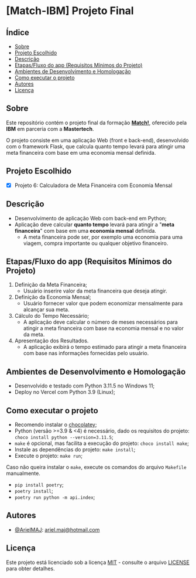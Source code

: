 # [Match-IBM] Projeto Final

## Índice

- [Sobre](#sobre)
- [Projeto Escolhido](#projeto-escolhido)
- [Descrição](#descrição)
- [Etapas/Fluxo do app (Requisitos Mínimos do Projeto)](#etapasfluxo-do-app-requisitos-mínimos-do-projeto)
- [Ambientes de Desenvolvimento e Homologação](#ambientes-de-desenvolvimento-e-homologação)
- [Como executar o projeto](#como-executar-o-projeto)
- [Autores](#autores)
- [Licença](#licença)

## Sobre

Este repositório contém o projeto final da formação **[Match!](https://match.mastertech.com.br/)**, oferecido pela **IBM** em parceria com a **Mastertech**.

O projeto consiste em uma aplicação Web (front e back-end), desenvolvido com o framework Flask, que calcula quanto tempo levará para atingir uma meta financeira com base em uma economia mensal definida.

## Projeto Escolhido

- [x] Projeto 6: Calculadora de Meta Financeira com Economia Mensal

## Descrição

- Desenvolvimento de aplicação Web com back-end em Python;
- Aplicação deve calcular **quanto tempo** levará para atingir a "**meta financeira**" com base em uma **economia mensal** definida.
  - A meta financeira pode ser, por exemplo uma economia para uma viagem, compra importante ou qualquer objetivo financeiro.

## Etapas/Fluxo do app (Requisitos Mínimos do Projeto)

1. Definição da Meta Financeira;
   - Usuário inserire valor da meta financeira que deseja atingir.
2. Definição da Economia Mensal;
   - Usuário fornecer valor que podem economizar mensalmente para alcançar sua meta.
3. Cálculo do Tempo Necessário;
   - A aplicação deve calcular o número de meses necessários para atingir a meta financeira com base na economia mensal e no valor da meta.
4. Apresentação dos Resultados.
   - A aplicação exibirá o tempo estimado para atingir a meta financeira com base nas informações fornecidas pelo usuário.

## Ambientes de Desenvolvimento e Homologação

- Desenvolvido e testado com Python 3.11.5 no Windows 11;
- Deploy no Vercel com Python 3.9 (Linux);

## Como executar o projeto

- Recomendo instalar o [chocolatey](https://chocolatey.org/install);
- Python (versão >=3.9 & <4) é necessário, dado os requisitos do projeto: `choco install python --version=3.11.5`;
- `make` é opcional, mas facilita a execução do projeto: `choco install make`;
- Instale as dependências do projeto: `make install`;
- Execute o projeto: `make run`;

Caso não queira instalar o `make`, execute os comandos do arquivo `Makefile` manualmente.

- `pip install poetry`;
- `poetry install`;
- `poetry run python -m api.index`;

## Autores

- [@ArielMAJ](https://ariel.artadevs.tech/): ariel.maj@hotmail.com

## Licença

Este projeto está licenciado sob a licença [MIT](https://choosealicense.com/licenses/mit/) - consulte o arquivo [LICENSE](LICENSE) para obter detalhes.
